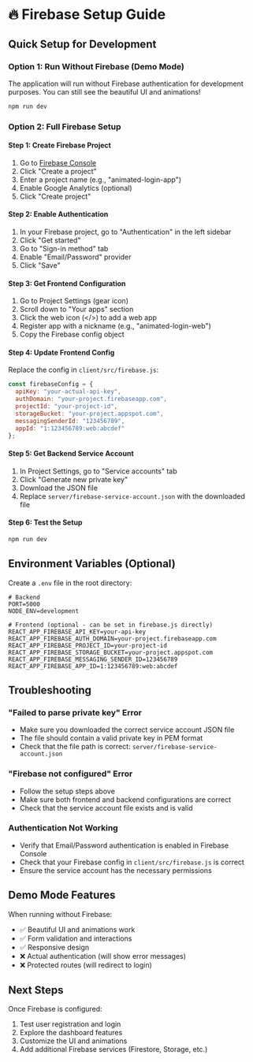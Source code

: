 # 🔥 Firebase Setup Guide

## Quick Setup for Development

### Option 1: Run Without Firebase (Demo Mode)
The application will run without Firebase authentication for development purposes. You can still see the beautiful UI and animations!

```bash
npm run dev
```

### Option 2: Full Firebase Setup

#### Step 1: Create Firebase Project
1. Go to [Firebase Console](https://console.firebase.google.com/)
2. Click "Create a project"
3. Enter a project name (e.g., "animated-login-app")
4. Enable Google Analytics (optional)
5. Click "Create project"

#### Step 2: Enable Authentication
1. In your Firebase project, go to "Authentication" in the left sidebar
2. Click "Get started"
3. Go to "Sign-in method" tab
4. Enable "Email/Password" provider
5. Click "Save"

#### Step 3: Get Frontend Configuration
1. Go to Project Settings (gear icon)
2. Scroll down to "Your apps" section
3. Click the web icon (</>) to add a web app
4. Register app with a nickname (e.g., "animated-login-web")
5. Copy the Firebase config object

#### Step 4: Update Frontend Config
Replace the config in `client/src/firebase.js`:

```javascript
const firebaseConfig = {
  apiKey: "your-actual-api-key",
  authDomain: "your-project.firebaseapp.com",
  projectId: "your-project-id",
  storageBucket: "your-project.appspot.com",
  messagingSenderId: "123456789",
  appId: "1:123456789:web:abcdef"
};
```

#### Step 5: Get Backend Service Account
1. In Project Settings, go to "Service accounts" tab
2. Click "Generate new private key"
3. Download the JSON file
4. Replace `server/firebase-service-account.json` with the downloaded file

#### Step 6: Test the Setup
```bash
npm run dev
```

## Environment Variables (Optional)

Create a `.env` file in the root directory:

```env
# Backend
PORT=5000
NODE_ENV=development

# Frontend (optional - can be set in firebase.js directly)
REACT_APP_FIREBASE_API_KEY=your-api-key
REACT_APP_FIREBASE_AUTH_DOMAIN=your-project.firebaseapp.com
REACT_APP_FIREBASE_PROJECT_ID=your-project-id
REACT_APP_FIREBASE_STORAGE_BUCKET=your-project.appspot.com
REACT_APP_FIREBASE_MESSAGING_SENDER_ID=123456789
REACT_APP_FIREBASE_APP_ID=1:123456789:web:abcdef
```

## Troubleshooting

### "Failed to parse private key" Error
- Make sure you downloaded the correct service account JSON file
- The file should contain a valid private key in PEM format
- Check that the file path is correct: `server/firebase-service-account.json`

### "Firebase not configured" Error
- Follow the setup steps above
- Make sure both frontend and backend configurations are correct
- Check that the service account file exists and is valid

### Authentication Not Working
- Verify that Email/Password authentication is enabled in Firebase Console
- Check that your Firebase config in `client/src/firebase.js` is correct
- Ensure the service account has the necessary permissions

## Demo Mode Features

When running without Firebase:
- ✅ Beautiful UI and animations work
- ✅ Form validation and interactions
- ✅ Responsive design
- ❌ Actual authentication (will show error messages)
- ❌ Protected routes (will redirect to login)

## Next Steps

Once Firebase is configured:
1. Test user registration and login
2. Explore the dashboard features
3. Customize the UI and animations
4. Add additional Firebase services (Firestore, Storage, etc.) 